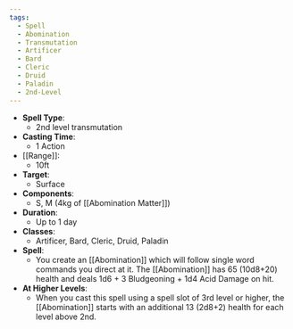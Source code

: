 ```yaml
---
tags:
  - Spell
  - Abomination
  - Transmutation
  - Artificer
  - Bard
  - Cleric
  - Druid
  - Paladin
  - 2nd-Level
---
```

- **Spell Type**:
	- 2nd level transmutation 
- **Casting Time**:
	- 1 Action
- [[Range]]:
	- 10ft
- **Target**:
	- Surface
- **Components**:
	- S, M (4kg of [[Abomination Matter]])
- **Duration**:
	- Up to 1 day
- **Classes**:
	- Artificer, Bard, Cleric, Druid, Paladin 
- **Spell**:
	- You create an [[Abomination]] which will follow single word commands you direct at it. The [[Abomination]] has 65 (10d8+20) health and deals 1d6 + 3 Bludgeoning + 1d4 Acid Damage on hit.
- **At Higher Levels**:
	- When you cast this spell using a spell slot of 3rd level or higher, the [[Abomination]] starts with an additional 13 (2d8+2) health for each level above 2nd.
